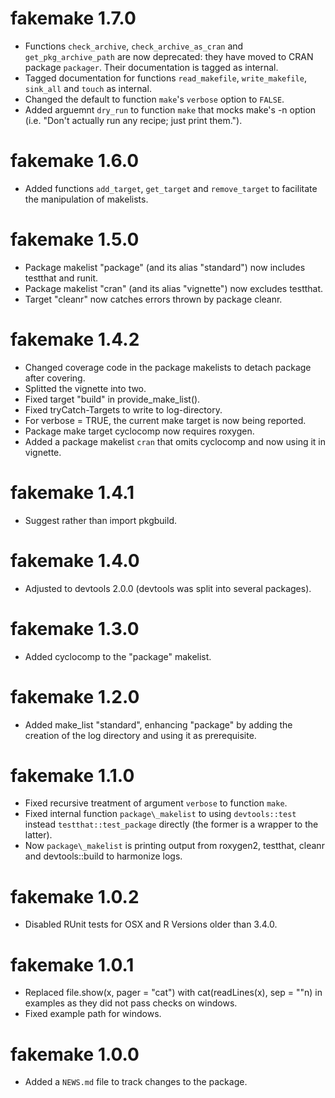 # fakemake 1.7.0

* Functions `check_archive`, `check_archive_as_cran` and `get_pkg_archive_path`
  are now deprecated: they have moved to CRAN package `packager`. Their
  documentation is tagged as internal.
* Tagged documentation for functions `read_makefile`, `write_makefile`,
  `sink_all` and `touch` as internal.
* Changed the default to function `make`'s `verbose` option to `FALSE`.
* Added arguemnt `dry_run` to function `make` that mocks make's -n option 
  (i.e. "Don't actually run any recipe; just print them.").

# fakemake 1.6.0

* Added  functions `add_target`, `get_target` and `remove_target` to facilitate
  the manipulation of makelists.

# fakemake 1.5.0

* Package makelist "package" (and its alias "standard") now includes testthat 
  and runit.
* Package makelist "cran" (and its alias "vignette") now excludes testthat.
* Target "cleanr" now catches errors thrown by package cleanr.

# fakemake 1.4.2

* Changed coverage code in the package makelists to detach package after
  covering.
* Splitted the vignette into two.
* Fixed target "build" in provide\_make\_list().
* Fixed tryCatch-Targets to write to log-directory.
* For verbose = TRUE, the current make target is now being reported.
* Package make target cyclocomp now requires roxygen.
* Added a package makelist `cran` that omits cyclocomp and now using it in
  vignette.

# fakemake 1.4.1

* Suggest rather than import pkgbuild.

# fakemake 1.4.0

* Adjusted to devtools 2.0.0 (devtools was split into several packages).

# fakemake 1.3.0

* Added cyclocomp to the "package" makelist.

# fakemake 1.2.0

* Added make\_list "standard", enhancing "package" by adding the creation of the
  log directory and using it as prerequisite.

# fakemake 1.1.0

* Fixed recursive treatment of argument `verbose` to function `make`.
* Fixed internal function `package\_makelist` to using `devtools::test` instead 
  `testthat::test_package` directly (the former is a wrapper to the latter).
* Now `package\_makelist` is printing output from roxygen2, testthat, cleanr and
  devtools::build to harmonize logs.

# fakemake 1.0.2

* Disabled RUnit tests for OSX and R Versions older than 3.4.0.

# fakemake 1.0.1

* Replaced file.show(x, pager = "cat") with cat(readLines(x), sep = "\"n) in
  examples as they did not pass checks on windows.
* Fixed example path for windows. 

# fakemake 1.0.0

* Added a `NEWS.md` file to track changes to the package.



